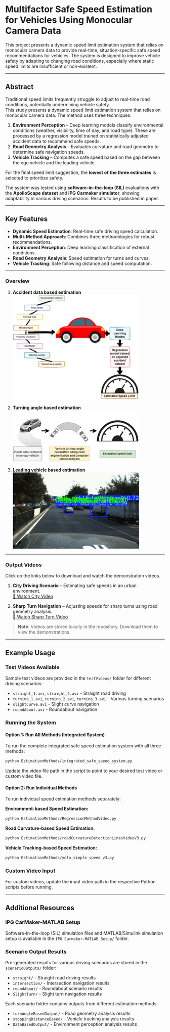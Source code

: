 # Multifactor Safe Speed Estimation for Vehicles Using Monocular Camera Data

This project presents a dynamic speed limit estimation system that relies on monocular camera data to provide real-time, situation-specific safe speed recommendations for vehicles. The system is designed to improve vehicle safety by adapting to changing road conditions, especially where static speed limits are insufficient or non-existent.

---

##  Abstract

Traditional speed limits frequently struggle to adjust to real-time road conditions, potentially undermining vehicle safety.  
This study presents a dynamic speed limit estimation system that relies on monocular camera data. The method uses three techniques:

1. **Environment Perception** – Deep learning models classify environmental conditions (weather, visibility, time of day, and road type). These are processed by a regression model trained on statistically adjusted accident data to recommend safe speeds.  
2. **Road Geometry Analysis** – Evaluates curvature and road geometry to determine safe navigation speeds.  
3. **Vehicle Tracking** – Computes a safe speed based on the gap between the ego vehicle and the leading vehicle.  

For the final speed limit suggestion, the **lowest of the three estimates** is selected to prioritize safety.  

The system was tested using **software-in-the-loop (SIL)** evaluations with the **ApolloScape dataset** and **IPG Carmaker simulator**, showing adaptability in various driving scenarios. Results to be published in paper.

---

##  Key Features

- **Dynamic Speed Estimation**: Real-time safe driving speed calculation.  
- **Multi-Method Approach**: Combines three methodologies for robust recommendations.  
- **Environment Perception**: Deep learning classification of external conditions.  
- **Road Geometry Analysis**: Speed estimation for turns and curves.  
- **Vehicle Tracking**: Safe following distance and speed computation.  

---

### Overview
1. **Accident data based estimation**  
   <img src="Images/Picture 1.png" alt="System Architecture" width="400">

2. **Turning angle based estimation**  
   <img src="Images/Picture 2.png" alt="Road Segmentation" width="400">

3. **Leading vehicle based estimation**  
   <img src="Images/Picture 3.png" alt="Object Detection" width="400">  

---

### Output Videos
Click on the links below to download and watch the demonstration videos.

1. **City Driving Scenario** – Estimating safe speeds in an urban environment.  
   [🎥 Watch City Video](integrated_safe_speed_output.mp4)

2. **Sharp Turn Navigation** – Adjusting speeds for sharp turns using road geometry analysis.  
   [🎥 Watch Sharp Turn Video](integrated_safe_speed_output-2.mp4)

> **Note**: Videos are stored locally in the repository. Download them to view the demonstrations.

---

## Example Usage

### Test Videos Available
Sample test videos are provided in the `testVideos/` folder for different driving scenarios:
- `straight_1.avi`, `straight_2.avi` - Straight road driving
- `turning_1.avi`, `turning_2.avi`, `turning_3.avi` - Various turning scenarios
- `slightCurve.avi` - Slight curve navigation
- `roundAbout.avi` - Roundabout navigation

### Running the System

#### Option 1: Run All Methods (Integrated System)
To run the complete integrated safe speed estimation system with all three methods:

```bash
python EstimationMethods/integrated_safe_speed_system.py
```

Update the video file path in the script to point to your desired test video or custom video file.

#### Option 2: Run Individual Methods
To run individual speed estimation methods separately:

**Environment-based Speed Estimation:**
```bash
python EstimationMethods/RegressionMethodVideo.py
```

**Road Curvature-based Speed Estimation:**
```bash
python EstimationMethods/roadCurvatureDetectionLinesVideoV3.py
```

**Vehicle Tracking-based Speed Estimation:**
```bash
python EstimationMethods/yolo_simple_speed_v3.py
```

### Custom Video Input
For custom videos, update the input video path in the respective Python scripts before running.

---

## Additional Resources

### IPG CarMaker-MATLAB Setup
Software-in-the-loop (SIL) simulation files and MATLAB/Simulink simulation setup is available in the `IPG Carmaker-MATLAB Setup/` folder.

### Scenario Output Results
Pre-generated results for various driving scenarios are stored in the `scenarioOutputs/` folder:
- `straight/` - Straight road driving results
- `intersection/` - Intersection navigation results  
- `roundAbout/` - Roundabout scenario results
- `SlightTurn/` - Slight turn navigation results

Each scenario folder contains outputs from different estimation methods:
- `turnAngleBasedOutput/` - Road geometry analysis results
- `stoppingDistanceBased/` - Vehicle tracking analysis results  
- `DataBasedOutput/` - Environment perception analysis results